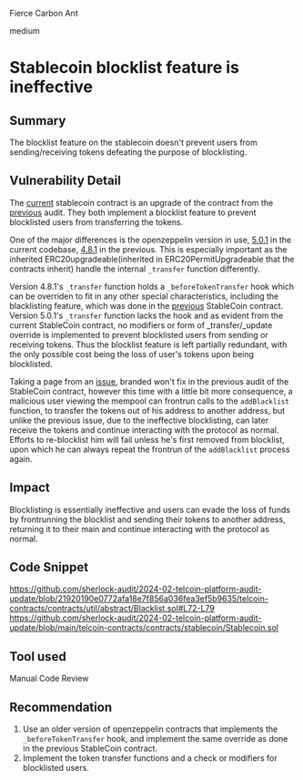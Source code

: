 Fierce Carbon Ant

medium

# Stablecoin blocklist feature is ineffective

## Summary
The blocklist feature on the stablecoin doesn't prevent users from sending/receiving tokens defeating the purpose of blocklisting.

## Vulnerability Detail
The [current](https://github.com/sherlock-audit/2024-02-telcoin-platform-audit-update/blob/main/telcoin-contracts/contracts/stablecoin/Stablecoin.sol) stablecoin contract is an upgrade of the contract from the [previous](https://github.com/sherlock-audit/2023-02-telcoin/blob/main/telcoin-audit/contracts/stablecoin/Stablecoin.sol) audit. They both implement a blocklist feature to prevent blocklisted users from transferring the tokens.

One of the major differences is the openzeppelin version in use, [5.0.1](https://github.com/sherlock-audit/2024-02-telcoin-platform-audit-update/blob/21920190e0772afa18e7f856a036fea3ef5b9635/telcoin-contracts/package.json#L30) in the current codebase, [4.8.1](https://github.com/sherlock-audit/2023-02-telcoin/blob/97b2bcd78740a870159b25d2f04806068c1c4c1f/telcoin-audit/package.json#L28) in the previous. This is especially important as the inherited ERC20upgradeable(inherited in ERC20PermitUpgradeable that the contracts inherit) handle the internal `_transfer` function differently.

Version 4.8.1's `_transfer` function holds a `_beforeTokenTransfer` hook which can be overriden to fit in any other special characteristics, including the blacklisting feature, which was done in the [previous](https://github.com/sherlock-audit/2023-02-telcoin/blob/97b2bcd78740a870159b25d2f04806068c1c4c1f/telcoin-audit/contracts/stablecoin/Stablecoin.sol#L192) StableCoin contract. Version 5.0.1's `_transfer` function lacks the hook and as evident from the current StableCoin contract, no modifiers or form of _transfer/_update override is implemented to prevent blocklisted users from sending or receiving tokens. Thus the blocklist feature is left partially redundant, with the only possible cost being the loss of user's tokens upon being blocklisted.

Taking a page from an [issue](https://github.com/sherlock-audit/2023-02-telcoin-judging/issues/43), branded won't fix in the previous audit of the StableCoin contract, however this time with a little bit more consequence, a malicious user viewing the mempool can frontrun calls to the `addBlacklist` function, to transfer the tokens out of his address to another address, but unlike the previous issue, due to the ineffective blocklisting, can later receive the tokens and continue interacting with the protocol as normal. Efforts to re-blocklist him will fail unless he's first removed from blocklist, upon which he can always repeat the frontrun of the `addBlacklist` process again.

## Impact

Blocklisting is essentially ineffective and users can evade the loss of funds by frontrunning the blocklist and sending their tokens to another address, returning it to their main and continue interacting with the protocol as normal.

## Code Snippet
https://github.com/sherlock-audit/2024-02-telcoin-platform-audit-update/blob/21920190e0772afa18e7f856a036fea3ef5b9635/telcoin-contracts/contracts/util/abstract/Blacklist.sol#L72-L79
https://github.com/sherlock-audit/2024-02-telcoin-platform-audit-update/blob/main/telcoin-contracts/contracts/stablecoin/Stablecoin.sol

## Tool used
Manual Code Review

## Recommendation
1. Use an older version of openzeppelin contracts that implements the `_beforeTokenTransfer` hook, and implement the same override as done in the previous StableCoin contract.
2. Implement the token transfer functions and a check or modifiers for blocklisted users.